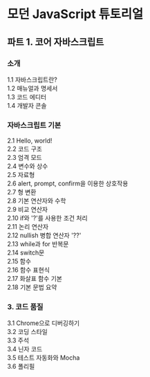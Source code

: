 # 모던 JavaScript 튜토리얼 

## 파트 1. 코어 자바스크립트 
### 소개 
1.1 자바스크립트란?  
1.2 매뉴얼과 명세서  
1.3 코드 에디터  
1.4 개발자 콘솔   

### 자바스크립트 기본
2.1 Hello, world!  
2.2 코드 구조  
2.3 엄격 모드  
2.4 변수와 상수  
2.5 자료형  
2.6 alert, prompt, confirm을 이용한 상호작용  
2.7 형 변환  
2.8 기본 연산자와 수학  
2.9 비교 연산자  
2.10 if와 '?'를 사용한 조건 처리  
2.11 논리 연산자  
2.12 nullish 병합 연산자 '??'  
2.13 while과 for 반복문  
2.14 switch문  
2.15 함수  
2.16 함수 표현식  
2.17 화살표 함수 기본  
2.18 기본 문법 요약   

### 3. 코드 품질
3.1 Chrome으로 디버깅하기  
3.2 코딩 스타일  
3.3 주석  
3.4 닌자 코드  
3.5 테스트 자동화와 Mocha  
3.6 폴리필  
